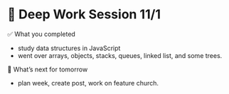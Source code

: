 # 📆 Deep Work Session 11/1

✅ What you completed
- study data structures in JavaScript
- went over arrays, objects, stacks, queues, linked list, and some trees.

🔁 What’s next for tomorrow
- plan week, create post, work on feature church.

<!--
   git add .; git commit -m "daily stand-up"; git push;
   git add .; git commit -m "daily close"; git push;
-->